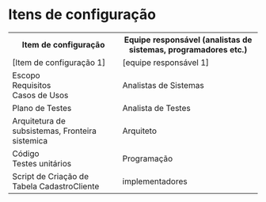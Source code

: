 # Itens de configuração

<table>
<tr><th>Item de configuração</th><th>Equipe responsável (analistas de sistemas, programadores etc.)</th></tr>
<tr><td>[Item de configuração 1]</td><td>[equipe responsável 1]</td></tr>
<tr><td>Escopo<br>Requisitos<br>Casos de Usos<br></td><td>Analistas de Sistemas</td></tr>
<tr><td>Plano de Testes</td><td>Analista de Testes</td></tr>
<tr><td>Arquitetura de subsistemas, Fronteira sistemica</td><td>Arquiteto</td></tr>
<tr><td>Código<br>Testes unitários</td><td>Programação</td></tr>
<tr><td>Script de Criação de Tabela CadastroCliente</td><td>implementadores</td></tr>
</table>
